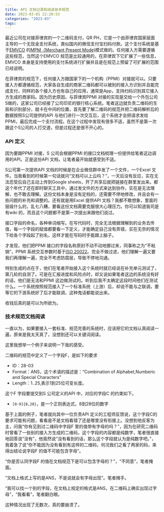```yaml
---
title: API 文档记录和阅读技术规范
date: 2023-03-01 22:20:53
categories: "2023-03"
tags:
---
```


最近公司在对接菲律宾的一个二维码支付，QR PH，它是一个由菲律宾国家层面主导的一个无现金支付系统，类似国内的微信支付宝扫码付款。这个支付系统是基于[EMVCO](https://www.emvco.com/specifications/) 的[MPM（Merchant Present Mode)](https://www.emvco.com/specifications/emv-qr-code-specification-for-payment-systems-emv-qrcps-merchant-presented-mode/)模式做的。任何接入方需要遵循这些规范，当然这个EMVCO 规范是比较通用的，在菲律宾下它扩展了一些信息，EMVCO 本身是支持使用的支付系统进行扩展并且是在规范上预留了可扩展的范围已经说明。

在菲律宾的规范下，任何接入方跟国家下的一个机构（PPMI）对接就可以。只要接入方都遵循规范，大家各自生成的商家二维码都可以被别的接入方识别并且能完成支付，同样的各个接入方也有自己的应用，通常是App，支持扫码识别其它接入方生成的商家码。因为历史原因，与菲律宾PPMI 对接的实现是交给一个外包公司S做的，这家公司已经接了公司印尼的银行核心系统。笔者这边就负责二维码的生辰和识别部分，就卡在中间的位置，首先要了解二维码的规范并把二维码解析后的数据按照S公司提供的API 与他们进行一次交互后，这个系统才会把请求发给PPMI，最后完成一个支付流程。在这个过程中发现有很多不适，虽然不是第一次跟这个S公司的人打交道，但是过程还是很不开心的。

### API 定义
因为要跟PPMI 对接，S 公司会根据PPMI 的接口文档梳理一份提供给笔者这边调用的API。正是这份API 文档，让笔者最开始就感受到不适。

S公司第一次提供API 文档的时候是在企业微信群中发了一个文件，一个Excel 文件。当我看到的时候第一句话就问“文档可以上云吗？”，一天后没有反应，实在无法忍受后自己主动上传到Google sheets，开了共享后就把链接在群里发出来。都这个年代了还在即时聊天工具中，通过发文件的方式来达到协作，实在是无法理解，也不敢去理解。这份文档本身是没有定档的，还需要不停地修改，并且会有一些问题的补充和调整的。还有就是用Excel 提供API 文档？我都不敢想象，里面的层级什么的，乱七八糟，要看这份文档需要克服很大心理压力。你可以知道我司是有wiki 的，而且这个问题都不是第一次提出来跟他们说过。

接口字段的命名，各种单词缩写。在写代码时，完全无法根据理解到的业务去传值，每一个字段的赋值都要看一下定义，才能确定自己没有弄错，实在无奈的情况下给各个字段起了别名，这样才能在写码时手能跟上脑子。

才发现，他们把PPMI 接口的字段名称原封不动不动地挪过来，同事称之为“不粘锅”，PPMI 系统交互参数时基于[ISO 20022](https://www.iso20022.org/iso-20022-message-definitions)。完全不做过滤，他们理解一遍又要我们再理解一遍，完全不考虑防腐层，导致不停地沟通。

特别生成的点在于，他们在笔者开始接入这个系统时就已经说在补充单元测试了，第几轮的自测了。可是在汇报进度和风险点时，却又说如果笔者这边的系统没有好的话，他们是无法和PPMI 这边做测试的。听到后我不太确定这段时间他们在测试什么。一个系统按照规范接入了一个标准系统（上游）后，却说不能与之联调，要等它的下游系统好了后才能联调，这种鬼话都能说出来。

收钱后真的是可以为所欲为。

### 技术规范文档阅读

一直以为，如果要接入一套标准、规范完善的系统时，应该把它的文档认真阅读一遍，原来是我太天真了，没想到还可以关键词阅读。

这里我想举一个例子来说明一下我的感受。

二维码的规范中定义了一个字段F，是如下的要求

* ID：28-03
* Format：ANS，这个术语的描述是：“Combination of Alphabet,Numberic and Special Characters”
* Length：1..25,表示1到25位可变长度。

这个F 字段要提交到S 公司定义的API 中，对应的字段C  的约束如下。

* `[0-9]{8,28}`，是一个正则表达式，8到28位的数字

基于上面的例子，笔者就向其中一位负责API 定义的工程师反馈说，这个字段C的要求可能有问题，看看是不是文档看错了还是哪里没有衔接上。没想到他反客为主，问我“你有见到过二维码中字段F 里的值带有字母的吗？”，因为在研究二维码时曾看了一些别的接入方生成的二维码，这个字段的内容都是纯数字，笔者很直接地回答说“没有”，他竟然说“没有看到的话，那么这个字段就认为是纯数字吧。”，我着急了说“你不能因为没有看到有这样的二维码，何况我们之看了两家的码，来得出结论说字段F 的值不可能包含字母”。

“你是否认同字段F 的值在文档规范下是可以包含字母的？”，“不同意”，笔者掩面。

“文档上格式上写的是ANS，不是说就会有字母出现”。笔者摊手。

“我可以找一个别的字段，在文档上规定的格式是ANS，在二维码上确实出现过字母”，“我看看”，笔者翻白眼。

这种情况出现了无数次，真的要崩溃了。